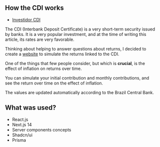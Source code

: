 ## How the CDI works

- [Investidor CDI](https://invistacdi.vercel.app/)

The CDI (Interbank Deposit Certificate) is a very short-term security issued by banks. It is a very popular investment, and at the time of writing this article, its rates are very favorable.

Thinking about helping to answer questions about returns, I decided to create a [website](https://invistacdi.vercel.app/) to simulate the returns linked to the CDI.

One of the things that few people consider, but which is **crucial**, is the effect of inflation on returns over time.

You can simulate your initial contribution and monthly contributions, and see the return over time on the effect of inflation.

The values ​​are updated automatically according to the Brazil Central Bank.

## What was used?

- React.js
- Next.js 14
- Server components concepts
- Shadcn/ui
- Prisma
